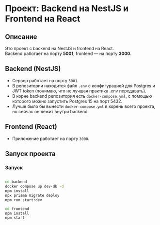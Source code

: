 # Проект: Backend на NestJS и Frontend на React

## Описание
Это проект с backend на NestJS и frontend на React.  
Backend работает на порту **5001**, frontend — на порту **3000**.

## Backend (NestJS)
- Сервер работает на порту `5001`.
- В репозитории находится файл `.env` с конфигурацией для Postgres и JWT token (понимаю, что не лучшая практика .env передавать).
- В корне backend репозитория есть `docker-compose.yml`, с помощью которого можно запустить Postgres 15 на  порт 5432.
- Лучше было бы вынести `docker-compose.yml` в корень всего проекта, но сейчас он лежит внутри backend.

## Frontend (React)
- Приложение работает на порту `3000`.


## Запуск проекта

### Запуск 
```bash

cd backend
docker compose up dev-db -d
npm install
npx prisma migrate deploy
npm run start:dev               

cd frontend
npm install
npm start
